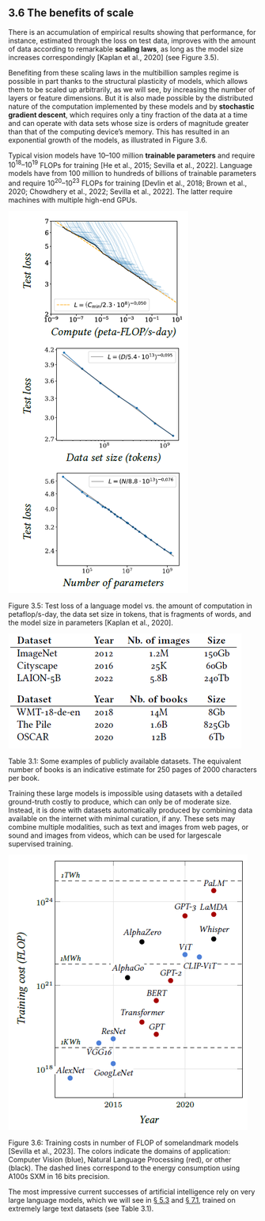 ## 3.6    The benefits of scale

There is an accumulation of empirical results showing that performance, for instance, estimated through the loss on test data, improves with the amount of data according to remarkable **scaling laws**, as long as the model size increases correspondingly [Kaplan et al., 2020] (see Figure 3.5).

Benefiting from these scaling laws in the multibillion samples regime is possible in part thanks to the structural plasticity of models, which allows them to be scaled up arbitrarily, as we will see, by increasing the number of layers or feature dimensions. But it is also made possible by the distributed nature of the computation implemented by these models and by **stochastic gradient descent**, which requires only a tiny fraction of the data at a time and can operate with data sets whose size is orders of magnitude greater than that of the computing device’s memory. This has resulted in an exponential growth of the models, as illustrated in Figure 3.6.

Typical vision models have 10–100 million **trainable parameters** and require $10^{18}–10^{19}$ FLOPs
for training [He et al., 2015; Sevilla et al., 2022]. Language models have from 100 million to hundreds of billions of trainable parameters and require $10^{20}–10^{23}$ FLOPs for training [Devlin et al., 2018; Brown et al., 2020; Chowdhery et al., 2022; Sevilla et al., 2022]. The latter require machines with multiple high-end GPUs.

![image-20230618144523906](media1/image-20230618144523906.png)

Figure 3.5: Test loss of a language model vs. the amount of computation in petaflop/s-day, the data set size in tokens, that is fragments of words, and the model size in parameters [Kaplan et al., 2020].

![image-20230618144615272](media1/image-20230618144615272.png)

Table 3.1: Some examples of publicly available datasets. The equivalent number of books is an indicative estimate for 250 pages of 2000 characters per book.

Training these large models is impossible using datasets with a detailed ground-truth costly to produce, which can only be of moderate size. Instead, it is done with datasets automatically produced by combining data available on the internet with minimal curation, if any. These sets may combine multiple modalities, such as text and images from web pages, or sound and images from videos, which can be used for largescale supervised training.

![image-20230618144719603](media1/image-20230618144719603.png)

Figure 3.6: Training costs in number of FLOP of somelandmark models [Sevilla et al., 2023]. The colors indicate the domains of application: Computer Vision (blue), Natural Language Processing (red), or other (black). The dashed lines correspond to the energy consumption using A100s SXM in 16 bits precision.

The most impressive current successes of artificial intelligence rely on very large language models, which we will see in [§ 5.3](5_3_Attention_models.md) and [§ 7.1](7_1_Text_generation.md), trained on extremely large text datasets (see Table 3.1).
